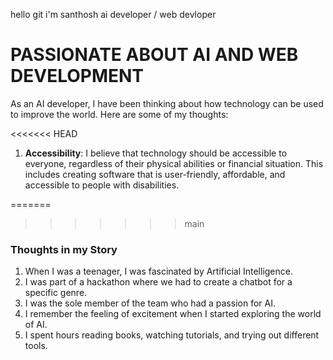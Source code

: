 hello git
i'm santhosh
     ai developer / web devloper

PASSIONATE ABOUT AI AND WEB DEVELOPMENT
======

As an AI developer, I have been thinking about how technology can be used to improve the world. Here are some of my thoughts:

<<<<<<< HEAD
1. **Accessibility**: I believe that technology should be accessible to everyone, regardless of their physical abilities or financial situation. This includes creating software that is user-friendly, affordable, and accessible to people with disabilities.



=======
>>>>>>> main
### Thoughts in my Story

1. When I was a teenager, I was fascinated by Artificial Intelligence.
2. I was part of a hackathon where we had to create a chatbot for a specific genre.
3. I was the sole member of the team who had a passion for AI.
4. I remember the feeling of excitement when I started exploring the world of AI.
5. I spent hours reading books, watching tutorials, and trying out different tools.

